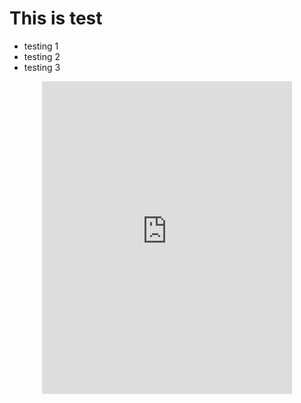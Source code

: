 # This is test

- testing 1
- testing 2
- testing 3

<div style=" display: flex;
  align-items: center;
  justify-content: center;">

<iframe style=" height: 500px;
  width: 400px;
  padding: 0px;
  margin: 0px;
  top: 0%;
  left: 0;
  border: none;" allow="usb" src="https://nkymut.github.io/microbit-webusb-p5js/examples/RecvLightSensor/"> </iframe>

</div>